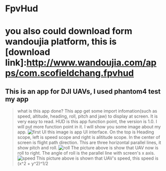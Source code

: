 # FpvHud
# you also could download form wandoujia platform, this is [download link]:http://www.wandoujia.com/apps/com.scofieldchang.fpvhud 
## This is an app for DJI UAVs, I used phantom4 test my app
> what is this app done?
> This app get some import infomation(such as speed, altitude, heading, roll, pitch and jaw) to display at screen. It is very easy to read.
> HUD is this app function point, the version is 1.0. I will put more function point in it.
> I will show you some image about my app.
![first UI](https://cl.ly/3x1X0O3s051N/download/14B91D8DCA7EEFF9D170E93860F2929E.jpg)
> this image is app UI interface. On the top is Heading scope, left is speed scope and right is alititude scope. 
> In the center of screen is flight path direction. This are three horizontal parallel lines, it show pitch and roll.
![roll](https://cl.ly/1c3U0k1w2W36/download/339DE76E54B59AF4709D5B16D2246E59.jpg)
> The picture above is show that UAV now is roll to right. The angle of roll is the parallel line with screen's x axis.
![speed](https://cl.ly/3m2y0o2B1t02/download/676A591B8C5A85C6ED6B9B38B085107B.jpg)
> This picture above is shown that UAV's speed, this speed is (x^2 + y^2)^1/2 
